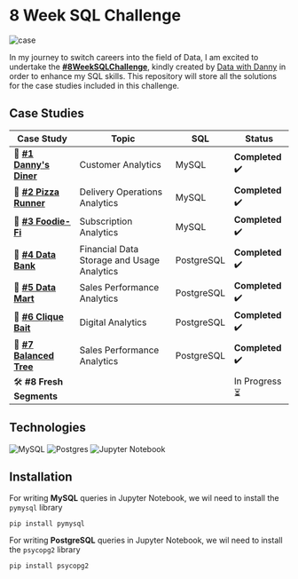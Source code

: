 # 8 Week SQL Challenge 
![case](https://github.com/chanronnie/8WeekSQLChallenge/assets/121308347/80a28034-5afd-435c-83dc-0d9a6ffa100f)


In my journey to switch careers into the field of Data, I am excited to undertake the [**#8WeekSQLChallenge**](https://8weeksqlchallenge.com/), kindly created by [Data with Danny](https://linktr.ee/datawithdanny) in order to enhance my SQL skills. 
This repository will store all the solutions for the case studies included in this challenge.

## Case Studies
Case Study | Topic | SQL | Status|
| --- | --- | --- | --- |
|📄 [**#1 Danny's Diner**](https://github.com/chanronnie/8WeekSQLChallenge/tree/main/CaseStudy%231%20-%20Danny's%20Diner) |Customer Analytics | MySQL | **Completed** ✔️|
|📄 [**#2 Pizza Runner**](https://github.com/chanronnie/8WeekSQLChallenge/tree/main/CaseStudy%232%20-%20Pizza%20Runner) | Delivery Operations Analytics | MySQL| **Completed** ✔️|
|📄 [**#3 Foodie-Fi**](https://github.com/chanronnie/8WeekSQLChallenge/tree/main/CaseStudy%233%20-%20Foodie-Fi)| Subscription Analytics | MySQL| **Completed** ✔️|
|📄 [**#4 Data Bank**](https://github.com/chanronnie/8WeekSQLChallenge/tree/main/CaseStudy%234%20-%20Data%20Bank) | Financial Data Storage and Usage Analytics | PostgreSQL| **Completed** ✔️ |
|📄 [**#5 Data Mart**](https://github.com/chanronnie/8WeekSQLChallenge/tree/main/CaseStudy%235%20-%20Data%20Mart) | Sales Performance Analytics | PostgreSQL | **Completed** ✔️ |
|📄 [**#6 Clique Bait**](https://github.com/chanronnie/8WeekSQLChallenge/tree/main/CaseStudy%236%20-%20Clique%20Bait) | Digital Analytics| PostgreSQL | **Completed** ✔️ |
|📄 [**#7 Balanced Tree**](https://github.com/chanronnie/8WeekSQLChallenge/tree/main/CaseStudy%237%20-%20Balanced%20Tree) | Sales Performance Analytics | PostgreSQL | **Completed** ✔️ |
|🛠️ **#8 Fresh Segments** ||| In Progress⏳|

## Technologies
![MySQL](https://img.shields.io/badge/mysql-%2300f.svg?style=for-the-badge&logo=mysql&logoColor=white) 
![Postgres](https://img.shields.io/badge/postgres-%23316192.svg?style=for-the-badge&logo=postgresql&logoColor=white)
![Jupyter Notebook](https://img.shields.io/badge/jupyter-%23FA0F00.svg?style=for-the-badge&logo=jupyter&logoColor=white)

## Installation

For writing **MySQL** queries in Jupyter Notebook, we wil need to install the `pymysql` library
```
pip install pymysql
```

For writing **PostgreSQL** queries in Jupyter Notebook, we wil need to install the `psycopg2` library
```
pip install psycopg2
```
